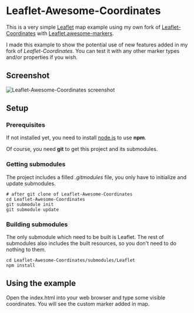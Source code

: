 # Leaflet-Awesome-Coordinates
This is a very simple [Leaflet](https://github.com/Leaflet/Leaflet) map example using my own fork of [Leaflet-Coordinates](https://github.com/pedroetb/Leaflet.Coordinates) with [Leaflet.awesome-markers](https://github.com/lvoogdt/Leaflet.awesome-markers).

I made this example to show the potential use of new features added in my fork of *Leaflet-Coordinates*.
You can test it with any other marker types and/or properties if you wish.

## Screenshot
![Leaflet-Awesome-Coordinates screenshot](https://raw.github.com/pedroetb/Leaflet-Awesome-Coordinates/master/images/Leaflet-Awesome-Coordinates.png "Leaflet-Awesome-Coordinates screenshot")

## Setup

### Prerequisites
If not installed yet, you need to install [node.js](https://nodejs.org/) to use **npm**.

Of course, you need **git** to get this project and its submodules.

### Getting submodules
The project includes a filled *.gitmodules* file, you only have to initialize and update submodules.
```
# after git clone of Leaflet-Awesome-Coordinates
cd Leaflet-Awesome-Coordinates
git submodule init
git submodule update
```

### Building submodules
The only submodule which need to be built is Leaflet. The rest of submodules also includes the built resources, so you don't need to do nothing to them.
```
cd Leaflet-Awesome-Coordinates/submodules/Leaflet
npm install
```

## Using the example
Open the index.html into your web browser and type some visible coordinates. You will see the custom marker added in map.
